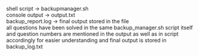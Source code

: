 shell script -> backupmanager.sh <br>
console output -> output.txt <br>
backup_report.log -> final output stored in the file <br>
all questions have been solved in the same backup_manager.sh script itself and question numbers are mentioned in the output as well as in script accordingly for easier understanding and final output is stored in backup_log.txt
